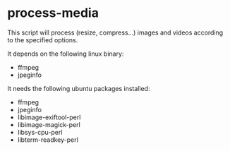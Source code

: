 # process-media

This script will process (resize, compress...) images and videos according to the specified options.

It depends on the following linux binary:

*   ffmpeg
*   jpeginfo

It needs the following ubuntu packages installed:

*   ffmpeg
*   jpeginfo
*   libimage-exiftool-perl
*   libimage-magick-perl
*   libsys-cpu-perl
*   libterm-readkey-perl
